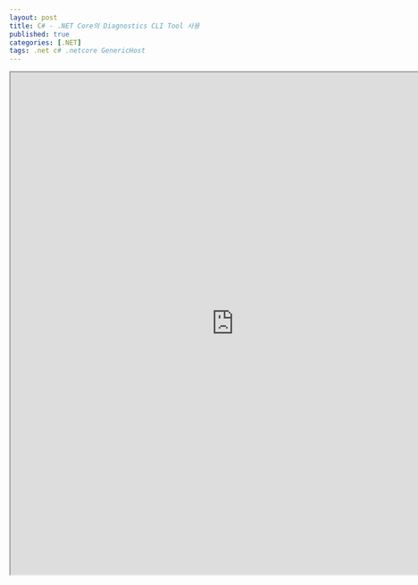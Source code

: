```yaml
---
layout: post
title: C# - .NET Core의 Diagnostics CLI Tool 사용
published: true
categories: [.NET]
tags: .net c# .netcore GenericHost
---  
```

<iframe width="800" height="900" src="https://docs.google.com/document/d/e/2PACX-1vQuvw9dU-S8bty8mgG8zcOt06qUqK8Bgfaz-_l0HrOLVpZyB-Lc2ryd2rd0BMxnPa5uPAFyIgfJgTPz/pub?embedded=true"></iframe>    
   